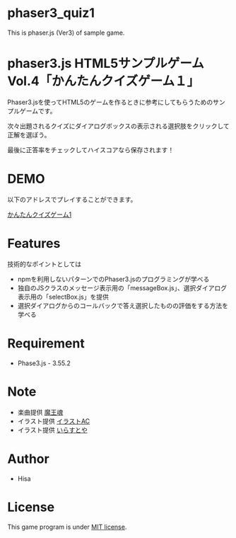 # phaser3_quiz1
This is phaser.js (Ver3) of sample game.



# phaser3.js HTML5サンプルゲーム Vol.4「かんたんクイズゲーム１」
 
Phaser3.jsを使ってHTML5のゲームを作るときに参考にしてもらうためのサンプルゲームです。

次々出題されるクイズにダイアログボックスの表示される選択肢をクリックして正解を選ぼう。

最後に正答率をチェックしてハイスコアなら保存されます！


# DEMO
 
以下のアドレスでプレイすることができます。

[かんたんクイズゲーム1](https://tinycore-hisanori.github.io/phaser3_simpleEscape1/)

 
# Features
 
技術的なポイントとしては

* npmを利用しないパターンでのPhaser3.jsのプログラミングが学べる
* 独自のJSクラスのメッセージ表示用の「messageBox.js」、選択ダイアログ表示用の「selectBox.js」を提供
* 選択ダイアログからのコールバックで答え選択したものの評価をする方法を学べる

# Requirement
 
* Phase3.js - 3.55.2
 
# Note

 * 楽曲提供 [魔王魂](https://maou.audio/)
 * イラスト提供 [イラストAC](https://www.ac-illust.com/)
 * イラスト提供 [いらすとや](https://www.irasutoya.com/)

 
# Author
 
* Hisa
 
# License
 
This game program is under [MIT license](https://en.wikipedia.org/wiki/MIT_License).